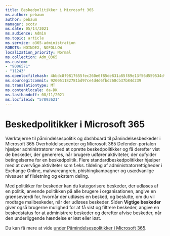 ```yaml
---
title: Beskedpolitikker i Microsoft 365
ms.author: pebaum
author: pebaum
manager: scotv
ms.date: 05/14/2021
ms.audience: Admin
ms.topic: article
ms.service: o365-administration
ROBOTS: NOINDEX, NOFOLLOW
localization_priority: Normal
ms.collection: Adm_O365
ms.custom:
- "9006571"
- "11243"
ms.openlocfilehash: 4bbdc8f9817655fec260e6f85de831a85f89e13f56d559534df68f79c5bed9a2
ms.sourcegitcommit: 920051182781bd97ce4d4d6fbd268cb37b84d239
ms.translationtype: MT
ms.contentlocale: da-DK
ms.lasthandoff: 08/11/2021
ms.locfileid: "57893621"
---
```

# <a name="alert-policies-in-microsoft-365"></a>Beskedpolitikker i Microsoft 365

Værktøjerne til påmindelsespolitik og dashboard til påmindelsesbeskeder i Microsoft 365 Overholdelsescenter og Microsoft 365 Defender-portalen hjælper administratorer med at oprette beskedpolitikker og få derefter vist de beskeder, der genereres, når brugere udfører aktiviteter, der opfylder betingelserne for en beskedpolitik. Flere standardbeskedpolitikker hjælper med at overvåge aktiviteter som f.eks. tildeling af administratorrettigheder i Exchange Online, malwareangreb, phishingkampagner og usædvanlige niveauer af filsletning og ekstern deling.

Med politikker for beskeder kan du kategorisere beskeder, der udløses af en politik, anvende politikken på alle brugere i organisationen, angive en grænseværdi for, hvornår der udløses en besked, og beslutte, om du vil modtage mailbeskeder, når der udløses beskeder. Siden **Vigtige beskeder** giver også brugerne mulighed for at få vist og filtrere beskeder, angive en beskedstatus for at administrere beskeder og derefter afvise beskeder, når den underliggende hændelse er løst eller løst.

Du kan få mere at vide [under Påmindelsespolitikker i Microsoft 365](https://docs.microsoft.com/microsoft-365/compliance/alert-policies).
